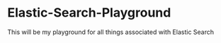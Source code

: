 # Elastic-Search-Playground
This will be my playground for all things associated with Elastic Search
